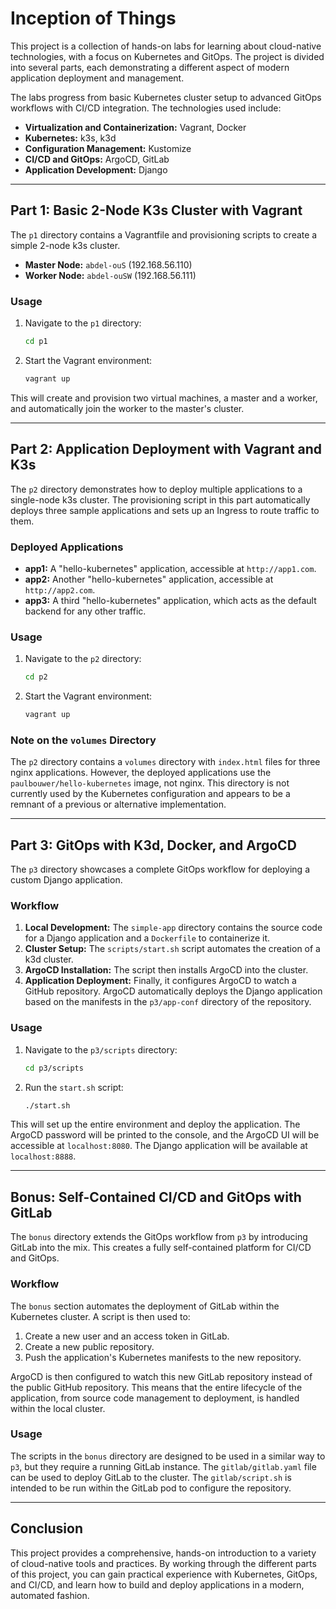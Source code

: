# Inception of Things

This project is a collection of hands-on labs for learning about cloud-native technologies, with a focus on Kubernetes and GitOps. The project is divided into several parts, each demonstrating a different aspect of modern application deployment and management.

The labs progress from basic Kubernetes cluster setup to advanced GitOps workflows with CI/CD integration. The technologies used include:

- **Virtualization and Containerization:** Vagrant, Docker
- **Kubernetes:** k3s, k3d
- **Configuration Management:** Kustomize
- **CI/CD and GitOps:** ArgoCD, GitLab
- **Application Development:** Django

---

## Part 1: Basic 2-Node K3s Cluster with Vagrant

The `p1` directory contains a Vagrantfile and provisioning scripts to create a simple 2-node k3s cluster.

- **Master Node:** `abdel-ouS` (192.168.56.110)
- **Worker Node:** `abdel-ouSW` (192.168.56.111)

### Usage

1.  Navigate to the `p1` directory:
    ```bash
    cd p1
    ```
2.  Start the Vagrant environment:
    ```bash
    vagrant up
    ```

This will create and provision two virtual machines, a master and a worker, and automatically join the worker to the master's cluster.

---

## Part 2: Application Deployment with Vagrant and K3s

The `p2` directory demonstrates how to deploy multiple applications to a single-node k3s cluster. The provisioning script in this part automatically deploys three sample applications and sets up an Ingress to route traffic to them.

### Deployed Applications

- **app1:** A "hello-kubernetes" application, accessible at `http://app1.com`.
- **app2:** Another "hello-kubernetes" application, accessible at `http://app2.com`.
- **app3:** A third "hello-kubernetes" application, which acts as the default backend for any other traffic.

### Usage

1.  Navigate to the `p2` directory:
    ```bash
    cd p2
    ```
2.  Start the Vagrant environment:
    ```bash
    vagrant up
    ```

### Note on the `volumes` Directory

The `p2` directory contains a `volumes` directory with `index.html` files for three nginx applications. However, the deployed applications use the `paulbouwer/hello-kubernetes` image, not nginx. This directory is not currently used by the Kubernetes configuration and appears to be a remnant of a previous or alternative implementation.

---

## Part 3: GitOps with K3d, Docker, and ArgoCD

The `p3` directory showcases a complete GitOps workflow for deploying a custom Django application.

### Workflow

1.  **Local Development:** The `simple-app` directory contains the source code for a Django application and a `Dockerfile` to containerize it.
2.  **Cluster Setup:** The `scripts/start.sh` script automates the creation of a k3d cluster.
3.  **ArgoCD Installation:** The script then installs ArgoCD into the cluster.
4.  **Application Deployment:** Finally, it configures ArgoCD to watch a GitHub repository. ArgoCD automatically deploys the Django application based on the manifests in the `p3/app-conf` directory of the repository.

### Usage

1.  Navigate to the `p3/scripts` directory:
    ```bash
    cd p3/scripts
    ```
2.  Run the `start.sh` script:
    ```bash
    ./start.sh
    ```

This will set up the entire environment and deploy the application. The ArgoCD password will be printed to the console, and the ArgoCD UI will be accessible at `localhost:8080`. The Django application will be available at `localhost:8888`.

---

## Bonus: Self-Contained CI/CD and GitOps with GitLab

The `bonus` directory extends the GitOps workflow from `p3` by introducing GitLab into the mix. This creates a fully self-contained platform for CI/CD and GitOps.

### Workflow

The `bonus` section automates the deployment of GitLab within the Kubernetes cluster. A script is then used to:

1.  Create a new user and an access token in GitLab.
2.  Create a new public repository.
3.  Push the application's Kubernetes manifests to the new repository.

ArgoCD is then configured to watch this new GitLab repository instead of the public GitHub repository. This means that the entire lifecycle of the application, from source code management to deployment, is handled within the local cluster.

### Usage

The scripts in the `bonus` directory are designed to be used in a similar way to `p3`, but they require a running GitLab instance. The `gitlab/gitlab.yaml` file can be used to deploy GitLab to the cluster. The `gitlab/script.sh` is intended to be run within the GitLab pod to configure the repository.

---

## Conclusion

This project provides a comprehensive, hands-on introduction to a variety of cloud-native tools and practices. By working through the different parts of this project, you can gain practical experience with Kubernetes, GitOps, and CI/CD, and learn how to build and deploy applications in a modern, automated fashion.

